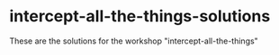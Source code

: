 # intercept-all-the-things-solutions
These are the solutions for the workshop "intercept-all-the-things"
